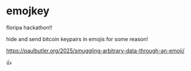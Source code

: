 # emojkey


floripa hackathon!!

hide and send bitcoin keypairs in emojis for some reason!

https://paulbutler.org/2025/smuggling-arbitrary-data-through-an-emoji/


👍󠅡󠅤󠇂󠆉󠄃󠅃󠄸󠆬󠅿󠅱󠄴󠆣︃󠅒󠄭󠅼󠄢󠅲󠇕󠇋󠇃󠆴󠅲󠆻󠅾󠅩󠆿󠅀󠆑󠆸󠄔󠆅
